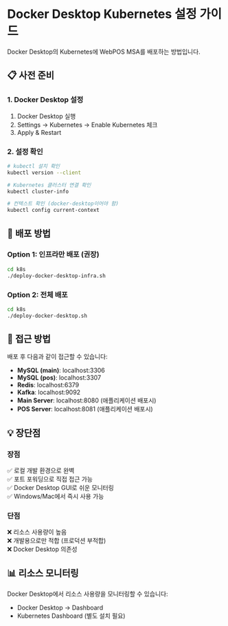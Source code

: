 # Docker Desktop Kubernetes 설정 가이드

Docker Desktop의 Kubernetes에 WebPOS MSA를 배포하는 방법입니다.

## 📋 사전 준비

### 1. Docker Desktop 설정
1. Docker Desktop 실행
2. Settings → Kubernetes → Enable Kubernetes 체크
3. Apply & Restart

### 2. 설정 확인
```bash
# kubectl 설치 확인
kubectl version --client

# Kubernetes 클러스터 연결 확인
kubectl cluster-info

# 컨텍스트 확인 (docker-desktop이어야 함)
kubectl config current-context
```

## 🚀 배포 방법

### Option 1: 인프라만 배포 (권장)
```bash
cd k8s
./deploy-docker-desktop-infra.sh
```

### Option 2: 전체 배포
```bash
cd k8s
./deploy-docker-desktop.sh
```

## 🔗 접근 방법

배포 후 다음과 같이 접근할 수 있습니다:

- **MySQL (main)**: localhost:3306
- **MySQL (pos)**: localhost:3307  
- **Redis**: localhost:6379
- **Kafka**: localhost:9092
- **Main Server**: localhost:8080 (애플리케이션 배포시)
- **POS Server**: localhost:8081 (애플리케이션 배포시)

## 💡 장단점

### 장점
✅ 로컬 개발 환경으로 완벽  
✅ 포트 포워딩으로 직접 접근 가능  
✅ Docker Desktop GUI로 쉬운 모니터링  
✅ Windows/Mac에서 즉시 사용 가능

### 단점
❌ 리소스 사용량이 높음  
❌ 개발용으로만 적합 (프로덕션 부적합)  
❌ Docker Desktop 의존성

## 📊 리소스 모니터링

Docker Desktop에서 리소스 사용량을 모니터링할 수 있습니다:
- Docker Desktop → Dashboard
- Kubernetes Dashboard (별도 설치 필요)